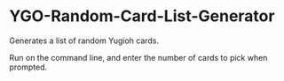 # YGO-Random-Card-List-Generator
Generates a list of random Yugioh cards.

Run on the command line, and enter the number of cards to pick when prompted.
